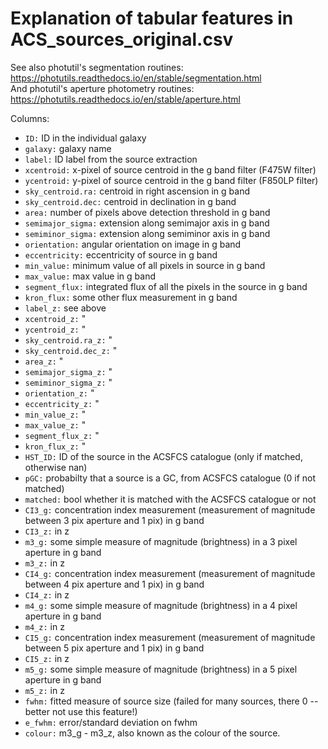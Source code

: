 # Explanation of tabular features in ACS_sources_original.csv

See also photutil's segmentation routines: https://photutils.readthedocs.io/en/stable/segmentation.html \
And photutil's aperture photometry routines: https://photutils.readthedocs.io/en/stable/aperture.html

Columns:
 -   `ID:`                  ID in the individual galaxy
 -   `galaxy:`              galaxy name  
 -   `label:`               ID label from the source extraction
 -   `xcentroid:`           x-pixel of source centroid in the g band filter (F475W filter)
 -   `ycentroid:`           y-pixel of source centroid in the g band filter (F850LP filter)
 -   `sky_centroid.ra:`     centroid in right ascension in g band
 -   `sky_centroid.dec:`    centroid in declination in g band
 -   `area:`                number of pixels above detection threshold in g band
 -   `semimajor_sigma:`     extension along semimajor axis in g band
 -   `semiminor_sigma:`     extension along semiminor axis in g band
 -  `orientation:`         angular orientation on image in g band
 -  `eccentricity:`        eccentricity of source in g band
 -  `min_value:`           minimum value of all pixels in source in g band
 -  `max_value:`           max value in g band
 -  `segment_flux:`        integrated flux of all the pixels in the source in g band
 -  `kron_flux:`           some other flux measurement in g band
 -  `label_z:`             see above  
 -  `xcentroid_z:`         "
 -  `ycentroid_z:`         "
 -  `sky_centroid.ra_z:`   "
 -  `sky_centroid.dec_z:`  "
 -  `area_z:`              "
 -  `semimajor_sigma_z:`   "
 -  `semiminor_sigma_z:`   "
 -  `orientation_z:`       "
 -  `eccentricity_z:`      "
 -  `min_value_z:`         "
 -  `max_value_z:`         "
 -  `segment_flux_z:`      "
 -  `kron_flux_z:`         "
 -  `HST_ID:`              ID of the source in the ACSFCS catalogue (only if matched, otherwise nan)
 -  `pGC:`                 probabilty that a source is a GC, from ACSFCS catalogue (0 if not matched)
 -  `matched:`             bool whether it is matched with the ACSFCS catalogue or not
 -  `CI3_g:`               concentration index measurement (measurement of magnitude between 3 pix aperture and 1 pix) in g band
 -  `CI3_z:`               in z
 -  `m3_g:`                some simple measure of magnitude (brightness) in a 3 pixel aperture in g band
 -  `m3_z:`                in z
 -  `CI4_g:`               concentration index measurement (measurement of magnitude between 4 pix aperture and 1 pix) in g band
 -  `CI4_z:`               in z
 -  `m4_g:`                some simple measure of magnitude (brightness) in a 4 pixel aperture in g band
 -  `m4_z:`                in z
 -  `CI5_g:`               concentration index measurement (measurement of magnitude between 5 pix aperture and 1 pix) in g band
 -  `CI5_z:`               in z
 -  `m5_g:`                some simple measure of magnitude (brightness) in a 5 pixel aperture in g band
 -  `m5_z:`                in z
 -  `fwhm:`                fitted measure of source size (failed for many sources, there 0 -- better not use this feature!)
 -  `e_fwhm:`              error/standard deviation on fwhm
 -  `colour:`              m3_g - m3_z, also known as the colour of the source.
